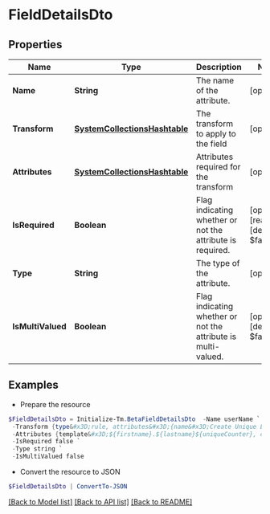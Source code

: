 # FieldDetailsDto
## Properties

Name | Type | Description | Notes
------------ | ------------- | ------------- | -------------
**Name** | **String** | The name of the attribute. | [optional] 
**Transform** | [**SystemCollectionsHashtable**](.md) | The transform to apply to the field | [optional] 
**Attributes** | [**SystemCollectionsHashtable**](.md) | Attributes required for the transform | [optional] 
**IsRequired** | **Boolean** | Flag indicating whether or not the attribute is required. | [optional] [readonly] [default to $false]
**Type** | **String** | The type of the attribute. | [optional] 
**IsMultiValued** | **Boolean** | Flag indicating whether or not the attribute is multi-valued. | [optional] [default to $false]

## Examples

- Prepare the resource
```powershell
$FieldDetailsDto = Initialize-Tm.BetaFieldDetailsDto  -Name userName `
 -Transform {type&#x3D;rule, attributes&#x3D;{name&#x3D;Create Unique LDAP Attribute}} `
 -Attributes {template&#x3D;${firstname}.${lastname}${uniqueCounter}, cloudMaxUniqueChecks&#x3D;50, cloudMaxSize&#x3D;20, cloudRequired&#x3D;true} `
 -IsRequired false `
 -Type string `
 -IsMultiValued false
```

- Convert the resource to JSON
```powershell
$FieldDetailsDto | ConvertTo-JSON
```

[[Back to Model list]](../README.md#documentation-for-models) [[Back to API list]](../README.md#documentation-for-api-endpoints) [[Back to README]](../README.md)

